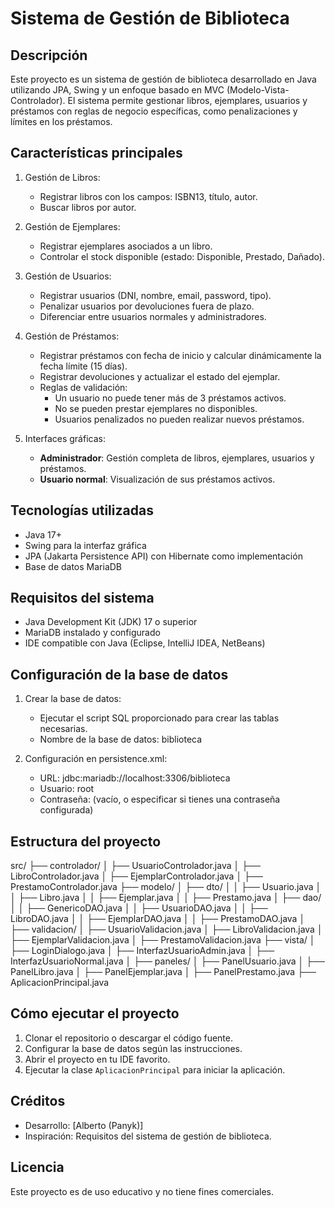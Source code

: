 Sistema de Gestión de Biblioteca
================================

Descripción
-----------
Este proyecto es un sistema de gestión de biblioteca desarrollado en Java utilizando JPA, Swing y un enfoque basado en MVC (Modelo-Vista-Controlador). El sistema permite gestionar libros, ejemplares, usuarios y préstamos con reglas de negocio específicas, como penalizaciones y límites en los préstamos.

Características principales
---------------------------
1. Gestión de Libros:
   - Registrar libros con los campos: ISBN13, título, autor.
   - Buscar libros por autor.

2. Gestión de Ejemplares:
   - Registrar ejemplares asociados a un libro.
   - Controlar el stock disponible (estado: Disponible, Prestado, Dañado).

3. Gestión de Usuarios:
   - Registrar usuarios (DNI, nombre, email, password, tipo).
   - Penalizar usuarios por devoluciones fuera de plazo.
   - Diferenciar entre usuarios normales y administradores.

4. Gestión de Préstamos:
   - Registrar préstamos con fecha de inicio y calcular dinámicamente la fecha límite (15 días).
   - Registrar devoluciones y actualizar el estado del ejemplar.
   - Reglas de validación:
     - Un usuario no puede tener más de 3 préstamos activos.
     - No se pueden prestar ejemplares no disponibles.
     - Usuarios penalizados no pueden realizar nuevos préstamos.

5. Interfaces gráficas:
   - **Administrador**: Gestión completa de libros, ejemplares, usuarios y préstamos.
   - **Usuario normal**: Visualización de sus préstamos activos.

Tecnologías utilizadas
----------------------
- Java 17+
- Swing para la interfaz gráfica
- JPA (Jakarta Persistence API) con Hibernate como implementación
- Base de datos MariaDB

Requisitos del sistema
----------------------
- Java Development Kit (JDK) 17 o superior
- MariaDB instalado y configurado
- IDE compatible con Java (Eclipse, IntelliJ IDEA, NetBeans)

Configuración de la base de datos
---------------------------------
1. Crear la base de datos:
   - Ejecutar el script SQL proporcionado para crear las tablas necesarias.
   - Nombre de la base de datos: biblioteca

2. Configuración en persistence.xml:
   - URL: jdbc:mariadb://localhost:3306/biblioteca
   - Usuario: root
   - Contraseña: (vacío, o especificar si tienes una contraseña configurada)

Estructura del proyecto
-----------------------
src/
├── controlador/
│   ├── UsuarioControlador.java
│   ├── LibroControlador.java
│   ├── EjemplarControlador.java
│   ├── PrestamoControlador.java
├── modelo/
│   ├── dto/
│   │   ├── Usuario.java
│   │   ├── Libro.java
│   │   ├── Ejemplar.java
│   │   ├── Prestamo.java
│   ├── dao/
│   │   ├── GenericoDAO.java
│   │   ├── UsuarioDAO.java
│   │   ├── LibroDAO.java
│   │   ├── EjemplarDAO.java
│   │   ├── PrestamoDAO.java
│   ├── validacion/
│       ├── UsuarioValidacion.java
│       ├── LibroValidacion.java
│       ├── EjemplarValidacion.java
│       ├── PrestamoValidacion.java
├── vista/
│   ├── LoginDialogo.java
│   ├── InterfazUsuarioAdmin.java
│   ├── InterfazUsuarioNormal.java
│   ├── paneles/
│       ├── PanelUsuario.java
│       ├── PanelLibro.java
│       ├── PanelEjemplar.java
│       ├── PanelPrestamo.java
├── AplicacionPrincipal.java

Cómo ejecutar el proyecto
-------------------------
1. Clonar el repositorio o descargar el código fuente.
2. Configurar la base de datos según las instrucciones.
3. Abrir el proyecto en tu IDE favorito.
4. Ejecutar la clase `AplicacionPrincipal` para iniciar la aplicación.

Créditos
--------
- Desarrollo: [Alberto (Panyk)]
- Inspiración: Requisitos del sistema de gestión de biblioteca.

Licencia
--------
Este proyecto es de uso educativo y no tiene fines comerciales.
